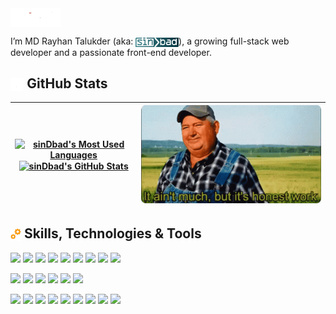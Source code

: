 <img align="center" src="./assets/hello.gif" height="30" alt="Hello" />

I’m MD Rayhan Talukder (aka: <img align="center" src="./assets/sinDbad.svg" height="15" alt="sinDbad" />), a growing full-stack web developer and a passionate front-end developer.

<h2><img align="center" src="./assets/chart.gif" height="20" alt="chart" /> GitHub Stats</h2>

| <a href="https://github.com/rayhantr"><img align="center" src="https://github-readme-stats.vercel.app/api/top-langs/?username=rayhantr&title_color=ffffff&text_color=c9cacc&icon_color=11303B&labelColor=344A53&bg_color=30,2A6E76,11303B&hide_border=true&layout=compact&card_width=322"  alt="sinDbad's Most Used Languages" /><img align="center" src="https://github-readme-stats.vercel.app/api?username=rayhantr&show_icons=true&line_height=25&count_private=true&hide=prs,issues&title_color=ffffff&text_color=c9cacc&icon_color=4AB097&bg_color=30,2A6E76,11303B&hide_border=true&hide_rank=true" alt="sinDbad's GitHub Stats" /></a> | <img src="./assets/honesty.gif" alt="It ain't much, but it's honest work" width="870"> |
| ---------------------------------------------------------------------------------------------------------------------------------------------------------------------------------------------------------------------------------------------------------------------------------------------------------------------------------------------------------------------------------------------------------------------------------------------------------------------------------------------------------------------------------------------------------------------------------------------------------------------------------------------- | -------------------------------------------------------------------------------------- |

<h2><img align="center" src="./assets/gears.gif" height="20" alt="Skills, Technologies & Tools" /> Skills, Technologies & Tools</h2>

![](https://img.shields.io/badge/React-11303B?style=flat&logo=react&labelColor=344A53)
![](https://img.shields.io/badge/Redux-11303B?style=flat&logo=Redux&logoColor=764ABC&labelColor=344A53)
![](https://img.shields.io/badge/React%20Query-11303B?style=flat&logo=React%20Query&logoColor=FF4154&labelColor=344A53)
![](https://img.shields.io/badge/JavaScript-11303B?style=flat&logo=JavaScript&labelColor=344A53)
![](https://img.shields.io/badge/TypeScript-11303B?style=flat&logo=TypeScript&labelColor=344A53)
![](https://img.shields.io/badge/MongoDB-11303B?style=flat&logo=MongoDB&logoColor=47A248&labelColor=344A53)
![](https://img.shields.io/badge/MySQL-11303B?style=flat&logo=MySQL&labelColor=344A53)
![](https://img.shields.io/badge/GraphQL-11303B?style=flat&logo=GraphQL&logoColor=E10098&labelColor=344A53)
![](https://img.shields.io/badge/Hasura-11303B?style=flat&logo=Hasura&logoColor=1EB4D4&labelColor=344A53)

![](https://img.shields.io/badge/CSS-11303B?style=flat&logo=css3&logoColor=1572B6&labelColor=344A53)
![](https://img.shields.io/badge/Sass-11303B?style=flat&logo=Sass&labelColor=344A53)
![](https://img.shields.io/badge/Tailwind-11303B?style=flat&logo=Tailwind-CSS&labelColor=344A53)
![](https://img.shields.io/badge/MUI-11303B?style=flat&logo=MUI&logoColor=1572B6&labelColor=344A53)
![](https://img.shields.io/badge/Ant%20Design-11303B?style=flat&logo=Ant%20Design&logoColor=0170FE&labelColor=344A53)
![](https://img.shields.io/badge/Rainmeter-11303B?style=flat&logo=Rainmeter&logoColor=19519B&labelColor=344A53)

![](https://img.shields.io/badge/GitHub-11303B?style=flat&logo=GitHub&logoColor=181717&labelColor=344A53)
![](https://img.shields.io/badge/Bitbucket-11303B?style=flat&logo=Bitbucket&logoColor=0052CC&labelColor=344A53)
![](https://img.shields.io/badge/NPM-11303B?style=flat&logo=npm&labelColor=344A53)
![](https://img.shields.io/badge/Postman-11303B?style=flat&logo=Postman&labelColor=344A53)
![](https://img.shields.io/badge/Photoshop-11303B?style=flat&logo=Adobe-Photoshop&labelColor=344A53)
![](https://img.shields.io/badge/Illustrator-11303B?style=flat&logo=Adobe-Illustrator&labelColor=344A53)
![](https://img.shields.io/badge/AdobeXD-11303B?style=flat&logo=Adobe-XD&labelColor=344A53)
![](https://img.shields.io/badge/Figma-11303B?style=flat&logo=Figma&logoColor=F24E1E&labelColor=344A53)
![](https://img.shields.io/badge/VS%20Code-11303B?style=flat&logo=Visual%20Studio%20Code&logoColor=007ACC&labelColor=344A53)
